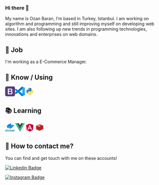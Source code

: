 ### Hi there 👋

My name is Ozan Baran, I'm based in Turkey, Istanbul.
I am working on algorithm and programming and still improving myself on developing web sites. I am also following up new trends in programming technologies, innovations and enterprises on web domains.

## 💼 Job

I'm working as a E-Commerce Manager.

## 🧠 Know / Using
<img src="https://github.com/github/explore/blob/master/topics/bootstrap/bootstrap.png?raw=true" height="32" /><img src="https://github.com/github/explore/blob/master/topics/visual-studio-code/visual-studio-code.png?raw=true" height="32" /><img src="https://raw.githubusercontent.com/github/explore/80688e429a7d4ef2fca1e82350fe8e3517d3494d/topics/python/python.png?raw=true" height="32" />

## 📚 Learning

<img src="https://github.com/github/explore/blob/master/topics/docker/docker.png?raw=true" height="32" /><img src="https://github.com/github/explore/blob/master/topics/vue/vue.png?raw=true" height="32" /><img src="https://github.com/github/explore/blob/master/topics/angular/angular.png?raw=true" height="32" /><img src="https://raw.githubusercontent.com/github/explore/master/topics/redis/redis.png?raw=true" height="32" />

## 📝 How to contact me?

You can find and get touch with me on these accounts!

[![Linkedin Badge](https://img.shields.io/badge/ozanbaran666-follow%20on%20linkedin-blue?style=for-the-badge&logo=linkedin)](https://www.linkedin.com/in/ozanbaran666/)

[![Instagram Badge](https://img.shields.io/badge/ozanbaran666-follow%20on%20instagram-blue?style=for-the-badge&logo=instagram)](https://www.instagram.com/ozanbaran666/)
